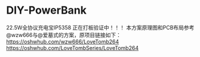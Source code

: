 # DIY-PowerBank
22.5W全协议充电宝IP5358
正在打板验证中！！！
本方案原理图和PCB布局参考@wzw666与@爱墓式的方案，原项目链接如下：
https://oshwhub.com/wzw666/LoveTomb264
https://oshwhub.com/LoveTombSeries/LoveTomb264
